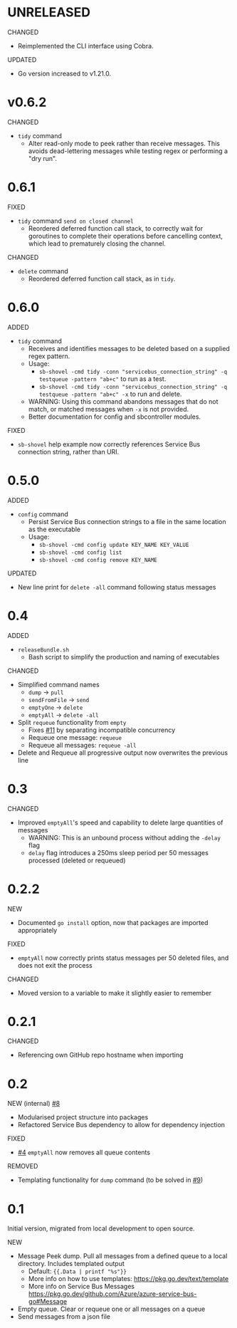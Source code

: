 # UNRELEASED

CHANGED
- Reimplemented the CLI interface using Cobra.

UPDATED
- Go version increased to v1.21.0.

# v0.6.2

CHANGED
- `tidy` command
    - Alter read-only mode to peek rather than receive messages. This avoids dead-lettering messages while testing regex or performing a "dry run".

# 0.6.1

FIXED
- `tidy` command `send on closed channel`
    - Reordered deferred function call stack, to correctly wait for goroutines to complete their operations before cancelling context, which lead to prematurely closing the channel.

CHANGED
- `delete` command
    - Reordered deferred function call stack, as in `tidy`.

# 0.6.0

ADDED
- `tidy` command
    - Receives and identifies messages to be deleted based on a supplied regex pattern.
    - Usage:
        - `sb-shovel -cmd tidy -conn "servicebus_connection_string" -q testqueue -pattern "ab+c"` to run as a test.
        - `sb-shovel -cmd tidy -conn "servicebus_connection_string" -q testqueue -pattern "ab+c" -x` to run and delete.
    - WARNING: Using this command abandons messages that do not match, or matched messages when `-x` is not provided.
    - Better documentation for config and sbcontroller modules.

FIXED
- `sb-shovel` help example now correctly references Service Bus connection string, rather than URI.

# 0.5.0

ADDED
- `config` command
    - Persist Service Bus connection strings to a file in the same location as the executable
    - Usage:
        - `sb-shovel -cmd config update KEY_NAME KEY_VALUE`
        - `sb-shovel -cmd config list`
        - `sb-shovel -cmd config remove KEY_NAME`

UPDATED
- New line print for `delete -all` command following status messages

# 0.4

ADDED

- `releaseBundle.sh`
    - Bash script to simplify the production and naming of executables

CHANGED

- Simplified command names
    - `dump` -> `pull`
    - `sendFromFile` -> `send`
    - `emptyOne` -> `delete`
    - `emptyAll` -> `delete -all`
- Split `requeue` functionality from `empty`
    - Fixes [#11](https://github.com/aagoldingay/sb-shovel/issues/11) by separating incompatible concurrency
    - Requeue one message: `requeue`
    - Requeue all messages: `requeue -all`
- Delete and Requeue all progressive output now overwrites the previous line

# 0.3

CHANGED

- Improved `emptyAll`'s speed and capability to delete large quantities of messages
    - WARNING: This is an unbound process without adding the `-delay` flag
    - `delay` flag introduces a 250ms sleep period per 50 messages processed (deleted or requeued)

# 0.2.2

NEW

- Documented `go install` option, now that packages are imported appropriately

FIXED

- `emptyAll` now correctly prints status messages per 50 deleted files, and does not exit the process

CHANGED

- Moved version to a variable to make it slightly easier to remember

# 0.2.1

CHANGED

- Referencing own GitHub repo hostname when importing

# 0.2

NEW (internal) [#8](https://github.com/aagoldingay/sb-shovel/issues/8)

- Modularised project structure into packages
- Refactored Service Bus dependency to allow for dependency injection

FIXED

- [#4](https://github.com/aagoldingay/sb-shovel/issues/4) `emptyAll` now removes all queue contents

REMOVED

- Templating functionality for `dump` command (to be solved in [#9](https://github.com/aagoldingay/sb-shovel/issues/9))

# 0.1

Initial version, migrated from local development to open source.

NEW

- Message Peek dump. Pull all messages from a defined queue to a local directory. Includes templated output
    - Default: `{{.Data | printf "%s"}}`
    - More info on how to use templates: https://pkg.go.dev/text/template
    - More info on Service Bus Messages https://pkg.go.dev/github.com/Azure/azure-service-bus-go#Message
- Empty queue. Clear or requeue one or all messages on a queue
- Send messages from a json file